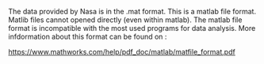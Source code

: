 The data provided by Nasa is in the .mat format. This is a matlab file format. Matlib files cannot opened directly (even within matlab).
The matlab file format is incompatible with the most used programs for data analysis.
More infdormation about this format can be found on :  
  
  https://www.mathworks.com/help/pdf_doc/matlab/matfile_format.pdf

